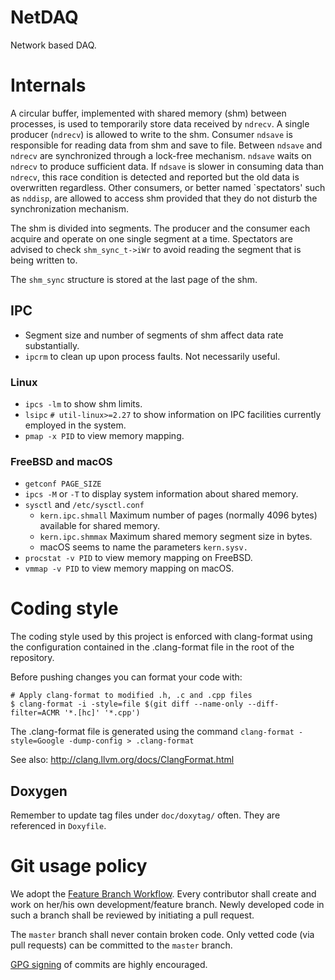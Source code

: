 # NetDAQ

Network based DAQ.

# Internals

A circular buffer, implemented with shared memory (shm) between processes, is used to temporarily store data received by ```ndrecv```.  A single producer (```ndrecv```) is allowed to write to the shm.  Consumer ```ndsave``` is responsible for reading data from shm and save to file.  Between ```ndsave``` and ```ndrecv``` are synchronized through a lock-free mechanism.  ```ndsave``` waits on ```ndrecv``` to produce sufficient data.  If ```ndsave``` is slower in consuming data than ```ndrecv```, this race condition is detected and reported but the old data is overwritten regardless.  Other consumers, or better named `spectators' such as ```nddisp```, are allowed to access shm provided that they do not disturb the synchronization mechanism.

The shm is divided into segments.  The producer and the consumer each acquire and operate on one single segment at a time.  Spectators are advised to check ```shm_sync_t->iWr``` to avoid reading the segment that is being written to.

The ```shm_sync``` structure is stored at the last page of the shm.

## IPC
  - Segment size and number of segments of shm affect data rate substantially.
  - ```ipcrm``` to clean up upon process faults.  Not necessarily useful.
### Linux
  - ```ipcs -lm``` to show shm limits.
  - ```lsipc``` ```# util-linux>=2.27``` to show information on IPC facilities currently employed in the system.
  - ```pmap -x PID``` to view memory mapping.
### FreeBSD and macOS
  - ```getconf PAGE_SIZE```
  - ```ipcs -M``` or ```-T``` to display system information about shared memory.
  - ```sysctl``` and ```/etc/sysctl.conf```
    - ```kern.ipc.shmall``` Maximum number of pages (normally 4096 bytes) available for shared memory.
    - ```kern.ipc.shmmax``` Maximum shared memory segment size in bytes.
    - macOS seems to name the parameters ```kern.sysv.```
  - ```procstat -v PID``` to view memory mapping on FreeBSD.
  - ```vmmap -v PID``` to view memory mapping on macOS.

# Coding style

The coding style used by this project is enforced with clang-format using the configuration contained in the .clang-format file in the root of the repository.

Before pushing changes you can format your code with:

```
# Apply clang-format to modified .h, .c and .cpp files
$ clang-format -i -style=file $(git diff --name-only --diff-filter=ACMR '*.[hc]' '*.cpp')
```

The .clang-format file is generated using the command
```clang-format -style=Google -dump-config > .clang-format```

See also: http://clang.llvm.org/docs/ClangFormat.html

## Doxygen

Remember to update tag files under ```doc/doxytag/``` often.  They are referenced in ```Doxyfile```.

# Git usage policy

We adopt the [Feature Branch Workflow](https://www.atlassian.com/git/tutorials/comparing-workflows/feature-branch-workflow).  Every contributor shall create and work on her/his own development/feature branch.  Newly developed code in such a branch shall be reviewed by initiating a pull request.

The ```master``` branch shall never contain broken code.  Only vetted code (via pull requests) can be committed to the ```master``` branch.

[GPG signing](https://confluence.atlassian.com/bitbucketserver/using-gpg-keys-913477014.html) of commits are highly encouraged.
